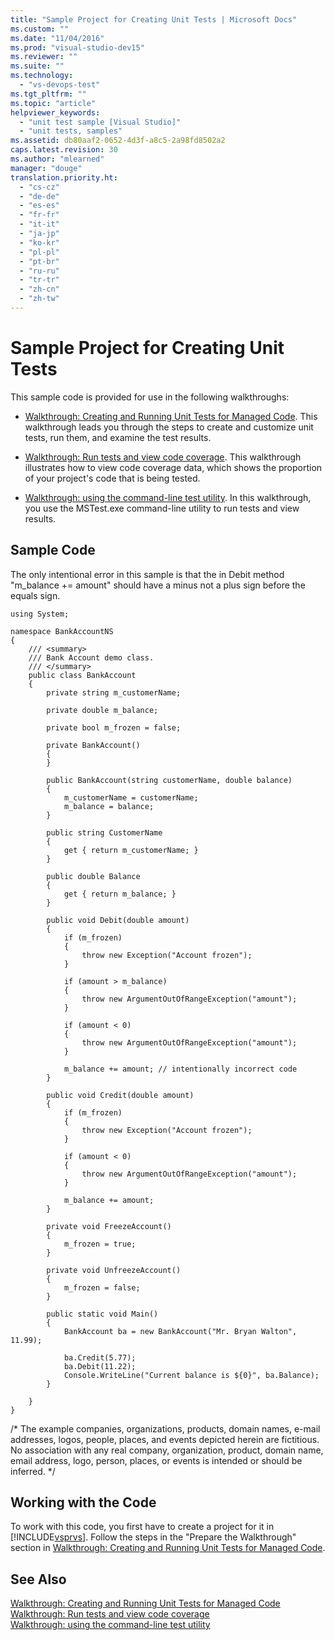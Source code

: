 ```yaml
---
title: "Sample Project for Creating Unit Tests | Microsoft Docs"
ms.custom: ""
ms.date: "11/04/2016"
ms.prod: "visual-studio-dev15"
ms.reviewer: ""
ms.suite: ""
ms.technology: 
  - "vs-devops-test"
ms.tgt_pltfrm: ""
ms.topic: "article"
helpviewer_keywords: 
  - "unit test sample [Visual Studio]"
  - "unit tests, samples"
ms.assetid: db80aaf2-0652-4d3f-a8c5-2a98fd8502a2
caps.latest.revision: 30
ms.author: "mlearned"
manager: "douge"
translation.priority.ht: 
  - "cs-cz"
  - "de-de"
  - "es-es"
  - "fr-fr"
  - "it-it"
  - "ja-jp"
  - "ko-kr"
  - "pl-pl"
  - "pt-br"
  - "ru-ru"
  - "tr-tr"
  - "zh-cn"
  - "zh-tw"
---
```

# Sample Project for Creating Unit Tests
This sample code is provided for use in the following walkthroughs:  
  
-   [Walkthrough: Creating and Running Unit Tests for Managed Code](../test/walkthrough-creating-and-running-unit-tests-for-managed-code.md). This walkthrough leads you through the steps to create and customize unit tests, run them, and examine the test results.  
  
-   [Walkthrough: Run tests and view code coverage](http://msdn.microsoft.com/en-us/d4aab8e2-2140-4975-b4e3-41ef3fa944c8). This walkthrough illustrates  how to view code coverage data, which shows the proportion of your project's code that is being tested.  
  
-   [Walkthrough: using the command-line test utility](../Topic/Walkthrough:%20using%20the%20command-line%20test%20utility.md). In this walkthrough, you use the MSTest.exe command-line utility to run tests and view results.  
  
## Sample Code  
 The only intentional error in this sample is that the in Debit method "m_balance += amount" should have a minus not a plus sign before the equals sign.  
  
```  
using System;   
  
namespace BankAccountNS  
{  
    /// <summary>   
    /// Bank Account demo class.   
    /// </summary>   
    public class BankAccount  
    {  
        private string m_customerName;  
  
        private double m_balance;  
  
        private bool m_frozen = false;  
  
        private BankAccount()  
        {  
        }  
  
        public BankAccount(string customerName, double balance)  
        {  
            m_customerName = customerName;  
            m_balance = balance;  
        }  
  
        public string CustomerName  
        {  
            get { return m_customerName; }  
        }  
  
        public double Balance  
        {  
            get { return m_balance; }  
        }  
  
        public void Debit(double amount)  
        {  
            if (m_frozen)  
            {  
                throw new Exception("Account frozen");  
            }  
  
            if (amount > m_balance)  
            {  
                throw new ArgumentOutOfRangeException("amount");  
            }  
  
            if (amount < 0)  
            {  
                throw new ArgumentOutOfRangeException("amount");  
            }  
  
            m_balance += amount; // intentionally incorrect code  
        }  
  
        public void Credit(double amount)  
        {  
            if (m_frozen)  
            {  
                throw new Exception("Account frozen");  
            }  
  
            if (amount < 0)  
            {  
                throw new ArgumentOutOfRangeException("amount");  
            }  
  
            m_balance += amount;  
        }  
  
        private void FreezeAccount()  
        {  
            m_frozen = true;  
        }  
  
        private void UnfreezeAccount()  
        {  
            m_frozen = false;  
        }  
  
        public static void Main()  
        {  
            BankAccount ba = new BankAccount("Mr. Bryan Walton", 11.99);   
  
            ba.Credit(5.77);  
            ba.Debit(11.22);  
            Console.WriteLine("Current balance is ${0}", ba.Balance);  
        }  
  
    }  
}  
```  
  
 /* The example companies, organizations, products, domain names, e-mail addresses, logos, people, places, and events depicted herein are fictitious.  No association with any real company, organization, product, domain name, email address, logo, person, places, or events is intended or should be inferred. \*/  
  
## Working with the Code  
 To work with this code, you first have to create a project for it in [!INCLUDE[vsprvs](../code-quality/includes/vsprvs_md.md)]. Follow the steps in the "Prepare the Walkthrough" section in [Walkthrough: Creating and Running Unit Tests for Managed Code](../test/walkthrough-creating-and-running-unit-tests-for-managed-code.md).  
  
## See Also  
 [Walkthrough: Creating and Running Unit Tests for Managed Code](../test/walkthrough-creating-and-running-unit-tests-for-managed-code.md)   
 [Walkthrough: Run tests and view code coverage](http://msdn.microsoft.com/en-us/d4aab8e2-2140-4975-b4e3-41ef3fa944c8)   
 [Walkthrough: using the command-line test utility](../Topic/Walkthrough:%20using%20the%20command-line%20test%20utility.md)